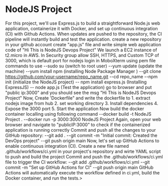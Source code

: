 # NodeJS Project
 For this project, we'll use Express.js to build a straightforward Node.js web application, containerize it with Docker, and set up continuous integration (CI) 
 with Github Actions. When updates are pushed to the repository, the CI pipeline will instantly build and test the application.
 create a new repository in your github account
create "app.js" file and write simple web application code of "Hi This is NodeJS Devops Project"
 We launch a EC2 instance of t2.micro in AWS.
 In Security group allow SSH, HTTPS, and Custom TCP of 3000, which is default port for nodejs
 login in MoboXterm using pem file
 commands to use
--sudo su (switch to root user)
--yum update (update the machine)
--yum install npm (installing Node Package Manager )
--git clone https://github.com/your-username/repo_name.git
--cd repo_name
--npm init (initialize the NodeJS project)
-- npm install express.js (Installing ExpressJS)
-- node app.js (Test the application)
 go to browser and put "public ip:3000" and you should see the msg "Hi This is NodeJS Devops Project"
 Now, Create 'Dockerfile" and write the dockerfile to 
       1. extract nodejs image from hub
       2. set working directory
       3. Install dependencies
       4. Expose the 3000 port
       5. Start the application
 Now build the docker container localling using following command
--docker build -t NodeJS Project .
--docker run -p 3000:3000 NodeJS Project
 Again, open your web browser and navigate to "publicIP:3000" to check if the containerized application is running correctly
Commit and push all the changes to your GitHub repository:
--git add .
--git commit -m "Initial commit: Created the DevOps project"
--git push origin main
 Now, let's set up GitHub Actions to enable continuous integration (CI). Create a new file named .github/workflows/ci.yml in your project's repository and wirte YAML script to push and build the project
Commit and push the .github/workflows/ci.yml file to trigger the CI workflow:
--git add .github/workflows/ci.yml
--git commit -m "Set up GitHub Actions for CI"
--git push origin main
 GitHub Actions will automatically execute the workflow defined in ci.yml, build the Docker container, and run the tests.>

